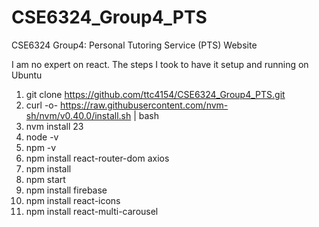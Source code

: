 # CSE6324_Group4_PTS
CSE6324 Group4: Personal Tutoring Service (PTS) Website

I am no expert on react. The steps I took to have it setup and running on Ubuntu

1. git clone https://github.com/ttc4154/CSE6324_Group4_PTS.git
2. curl -o- https://raw.githubusercontent.com/nvm-sh/nvm/v0.40.0/install.sh | bash
3. nvm install 23
4. node -v
5. npm -v
6. npm install react-router-dom axios
7. npm install
8. npm start
9. npm install firebase
10. npm install react-icons
11. npm install react-multi-carousel
